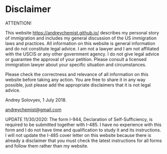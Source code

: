 # Disclaimer

ATTENTION!

This website <https://andreychemist.github.io/> describes my personal story of immigration and includes my general discussion of the US immigration laws and practices. All information on this website is general information and do not constitute legal advice.
I am not a lawyer and I am not affiliated with the USCIS or any other government agency. I do not give legal advice or guarantee the approval of your petition.
Please consult a licensed immigration lawyer about your specific situation and circumstances.

Please check the correctness and relevance of all information on this website before taking any action. You are free to share it in any way possible, just please add the appropriate disclaimers that it is not legal advice.

Andrey Solovyev, 1 July 2018.

<andreychemist@gmail.com>

UPDATE 11/30/2020: The form I-944, Declaration of Self-Sufficiency, is required to be submitted together with I-485. I have no experience with this form and I do not have time and qualification to study it and its instructions. I will not update the I-485 cover letter on this website because there is already a disclaimer that you must check the latest instructions for all forms and follow them rather than my website.